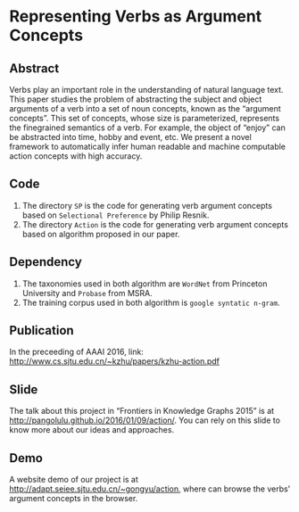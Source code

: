 Representing Verbs as Argument Concepts
====================================
## Abstract
Verbs play an important role in the understanding of natural language text. This paper studies the problem of abstracting the subject and object arguments of a verb into a set of noun concepts, known as the “argument concepts”. This set of concepts, whose size is parameterized, represents the finegrained semantics of a verb. For example, the object of “enjoy” can be abstracted into time, hobby and event, etc. We present a novel framework to automatically infer human readable and machine computable action concepts with high accuracy.

## Code
1. The directory `SP` is the code for generating verb argument concepts based on `Selectional Preference` by Philip Resnik.
2. The directory `Action` is the code for generating verb argument concepts based on algorithm proposed in our paper.

## Dependency
1. The taxonomies used in both algorithm are `WordNet` from Princeton University and `Probase` from MSRA.
2. The training corpus used in both algorithm is `google syntatic n-gram`.

## Publication
In the preceeding of AAAI 2016, link: <http://www.cs.sjtu.edu.cn/~kzhu/papers/kzhu-action.pdf>

## Slide
The talk about this project in “Frontiers in Knowledge Graphs 2015” is at <http://pangolulu.github.io/2016/01/09/action/>. You can rely on this slide to know more about our ideas and approaches.

## Demo
A website demo of our project is at <http://adapt.seiee.sjtu.edu.cn/~gongyu/action>, where can browse the verbs' argument concepts in the browser.
